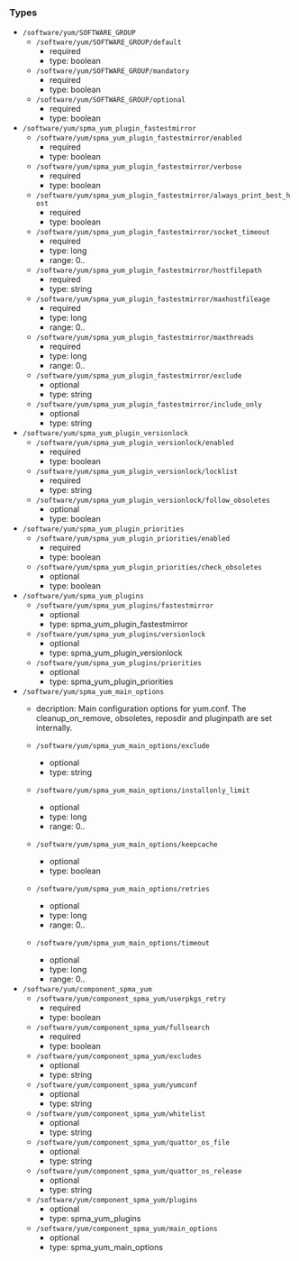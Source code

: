 ### Types

- `/software/yum/SOFTWARE_GROUP`
    - `/software/yum/SOFTWARE_GROUP/default`
        - required
        - type: boolean
    - `/software/yum/SOFTWARE_GROUP/mandatory`
        - required
        - type: boolean
    - `/software/yum/SOFTWARE_GROUP/optional`
        - required
        - type: boolean
- `/software/yum/spma_yum_plugin_fastestmirror`
    - `/software/yum/spma_yum_plugin_fastestmirror/enabled`
        - required
        - type: boolean
    - `/software/yum/spma_yum_plugin_fastestmirror/verbose`
        - required
        - type: boolean
    - `/software/yum/spma_yum_plugin_fastestmirror/always_print_best_host`
        - required
        - type: boolean
    - `/software/yum/spma_yum_plugin_fastestmirror/socket_timeout`
        - required
        - type: long
        - range: 0..
    - `/software/yum/spma_yum_plugin_fastestmirror/hostfilepath`
        - required
        - type: string
    - `/software/yum/spma_yum_plugin_fastestmirror/maxhostfileage`
        - required
        - type: long
        - range: 0..
    - `/software/yum/spma_yum_plugin_fastestmirror/maxthreads`
        - required
        - type: long
        - range: 0..
    - `/software/yum/spma_yum_plugin_fastestmirror/exclude`
        - optional
        - type: string
    - `/software/yum/spma_yum_plugin_fastestmirror/include_only`
        - optional
        - type: string
- `/software/yum/spma_yum_plugin_versionlock`
    - `/software/yum/spma_yum_plugin_versionlock/enabled`
        - required
        - type: boolean
    - `/software/yum/spma_yum_plugin_versionlock/locklist`
        - required
        - type: string
    - `/software/yum/spma_yum_plugin_versionlock/follow_obsoletes`
        - optional
        - type: boolean
- `/software/yum/spma_yum_plugin_priorities`
    - `/software/yum/spma_yum_plugin_priorities/enabled`
        - required
        - type: boolean
    - `/software/yum/spma_yum_plugin_priorities/check_obsoletes`
        - optional
        - type: boolean
- `/software/yum/spma_yum_plugins`
    - `/software/yum/spma_yum_plugins/fastestmirror`
        - optional
        - type: spma_yum_plugin_fastestmirror
    - `/software/yum/spma_yum_plugins/versionlock`
        - optional
        - type: spma_yum_plugin_versionlock
    - `/software/yum/spma_yum_plugins/priorities`
        - optional
        - type: spma_yum_plugin_priorities
- `/software/yum/spma_yum_main_options`
    - decription: 
    Main configuration options for yum.conf.
    The cleanup_on_remove, obsoletes, reposdir and pluginpath are set internally.

    - `/software/yum/spma_yum_main_options/exclude`
        - optional
        - type: string
    - `/software/yum/spma_yum_main_options/installonly_limit`
        - optional
        - type: long
        - range: 0..
    - `/software/yum/spma_yum_main_options/keepcache`
        - optional
        - type: boolean
    - `/software/yum/spma_yum_main_options/retries`
        - optional
        - type: long
        - range: 0..
    - `/software/yum/spma_yum_main_options/timeout`
        - optional
        - type: long
        - range: 0..
- `/software/yum/component_spma_yum`
    - `/software/yum/component_spma_yum/userpkgs_retry`
        - required
        - type: boolean
    - `/software/yum/component_spma_yum/fullsearch`
        - required
        - type: boolean
    - `/software/yum/component_spma_yum/excludes`
        - optional
        - type: string
    - `/software/yum/component_spma_yum/yumconf`
        - optional
        - type: string
    - `/software/yum/component_spma_yum/whitelist`
        - optional
        - type: string
    - `/software/yum/component_spma_yum/quattor_os_file`
        - optional
        - type: string
    - `/software/yum/component_spma_yum/quattor_os_release`
        - optional
        - type: string
    - `/software/yum/component_spma_yum/plugins`
        - optional
        - type: spma_yum_plugins
    - `/software/yum/component_spma_yum/main_options`
        - optional
        - type: spma_yum_main_options

